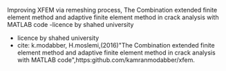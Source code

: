 Improving XFEM via remeshing process,
The Combination extended finite element method and adaptive finite element method in crack analysis with MATLAB code
-licence by shahed university
+ licence by shahed university
+ cite: k.modabber, H.moslemi,(2016)"The Combination extended finite element method and adaptive finite element method in crack analysis with MATLAB code",https:github.com/kamranmodabber/xfem. 
